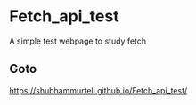 # Fetch_api_test
A simple test webpage to study fetch
## Goto
https://shubhammurteli.github.io/Fetch_api_test/
